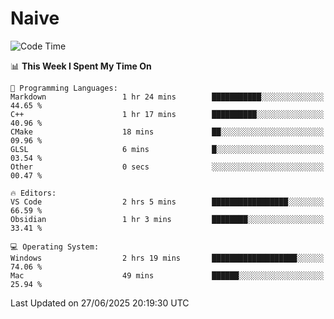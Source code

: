 # Naive
<!-- ## 日拱一卒，功不唐捐 -->
<!-- [![GitHub Streak](https://streak-stats.demolab.com/?user=XiaoXKKK)](https://git.io/streak-stats) -->
<!--START_SECTION:waka-->
![Code Time](http://img.shields.io/badge/Code%20Time-415%20hrs%2020%20mins-blue)

📊 **This Week I Spent My Time On** 

```text
💬 Programming Languages: 
Markdown                 1 hr 24 mins        ███████████░░░░░░░░░░░░░░   44.65 % 
C++                      1 hr 17 mins        ██████████░░░░░░░░░░░░░░░   40.96 % 
CMake                    18 mins             ██░░░░░░░░░░░░░░░░░░░░░░░   09.96 % 
GLSL                     6 mins              █░░░░░░░░░░░░░░░░░░░░░░░░   03.54 % 
Other                    0 secs              ░░░░░░░░░░░░░░░░░░░░░░░░░   00.47 % 

🔥 Editors: 
VS Code                  2 hrs 5 mins        █████████████████░░░░░░░░   66.59 % 
Obsidian                 1 hr 3 mins         ████████░░░░░░░░░░░░░░░░░   33.41 % 

💻 Operating System: 
Windows                  2 hrs 19 mins       ███████████████████░░░░░░   74.06 % 
Mac                      49 mins             ██████░░░░░░░░░░░░░░░░░░░   25.94 % 
```


 Last Updated on 27/06/2025 20:19:30 UTC
<!--END_SECTION:waka-->
